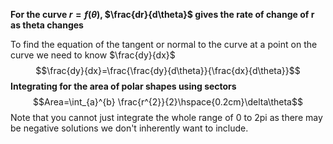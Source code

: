 **For the curve $r=f(\theta)$, $\frac{dr}{d\theta}$ gives the rate of change of r as theta changes**

To find the equation of the tangent or normal to the curve at a point on the curve we need to know $\frac{dy}{dx}$ $$\frac{dy}{dx}=\frac{\frac{dy}{d\theta}}{\frac{dx}{d\theta}}$$
**Integrating for the area of polar shapes using sectors**
$$Area=\int_{a}^{b} \frac{r^{2}}{2}\hspace{0.2cm}\delta\theta$$
Note that you cannot just integrate the whole range of 0 to 2pi as there may be negative solutions we don't inherently want to include.
